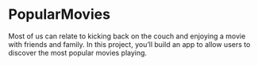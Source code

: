 # PopularMovies
Most of us can relate to kicking back on the couch and enjoying a movie with friends and family. In this project, you’ll build an app to allow users to discover the most popular movies playing. 
